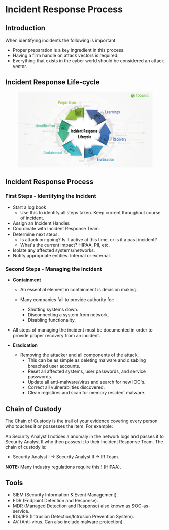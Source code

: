 # Incident Response Process

## Introduction

When identifying incidents the following is important:

* Proper preparation is a key ingredient in this process.
* Having a firm handle on attack vectors is required.
* Everything that exists in the cyber world should be considered an attack vector.&#x20;



## Incident Response Life-cycle

<figure><img src="../.gitbook/assets/image (1) (1) (1) (1).png" alt=""><figcaption></figcaption></figure>





## Incident Response Process



### First Steps - Identifying the Incident

* Start a log book
  * Use this to identify all steps taken. Keep current throughout course of incident.
* Assign an Incident Handler.
* Coordinate with Incident Response Team.
* Determine next steps:
  * Is attack on-going? Is it active at this time, or is it a past incident?&#x20;
  * What's the current impact? HIPAA, PII, etc.
* Isolate any affected systems/networks.
* Notify appropriate entities. Internal or external.



### Second Steps - Managing the Incident

* **Containment**
  * An essential element in containment is decision making.
  *   Many companies fail to provide authority for:

      * Shutting systems down.
      * Disconnecting a system from network.
      * Disabling functionality.


* All steps of managing the incident must be documented in order to provide proper recovery from an incident.
* **Eradication**
  * Removing the attacker and all components of the attack.
    * This can be as simple as deleting malware and disabling breached user accounts.
    * Reset all affected systems, user passwords, and service passwords.
    * Update all anti-malware/virus and search for new IOC's.
    * Correct all vulnerabilties discovered.
    * Clean registires and scan for memory resident malware.



## Chain of Custody

The Chain of Custody is the trail of your evidence covering every person who touches it or possesses the item. For example:&#x20;

An Security Analyst I notices a anomaly in the network logs and passes it to Security Analyst II who then passes it to their Incident Response Team. The chain of custody is:

* Security Analyst I -> Security Analyst II -> IR Team.&#x20;

**NOTE:** Many industry regulations require this!! (HIPAA).



## Tools

* SIEM (Security Information & Event Management).
* EDR (Endpoint Detection and Response).
* MDR (Managed Detection and Response) also known as SOC-as-service.
* IDS/IPS (Intrusion Detection/Intrusion Prevention System).
* AV (Anti-virus. Can also include malware protection).

